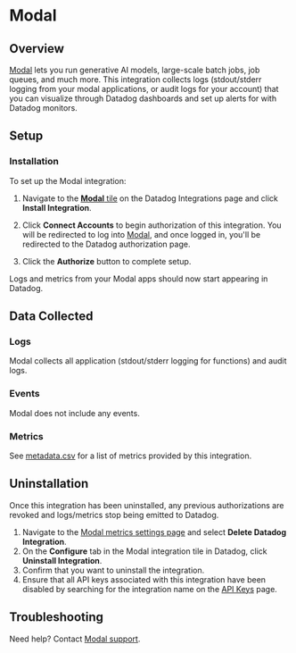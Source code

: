 # Modal

## Overview

[Modal][1] lets you run generative AI models, large-scale batch jobs, job
queues, and much more. This integration collects logs (stdout/stderr logging
from your modal applications, or audit logs for your account) that you can
visualize through Datadog dashboards and set up alerts for with Datadog
monitors.

## Setup

### Installation

To set up the Modal integration:

1. Navigate to the [**Modal** tile][2] on the Datadog Integrations page and
   click **Install Integration**.

2. Click **Connect Accounts** to begin authorization of this integration. You
   will be redirected to log into [Modal][1], and once logged in, you'll be
   redirected to the Datadog authorization page.

3. Click the **Authorize** button to complete setup.

Logs and metrics from your Modal apps should now start appearing in Datadog.

## Data Collected

### Logs

Modal collects all application (stdout/stderr logging for functions) and audit logs.

### Events

Modal does not include any events.

### Metrics

See [metadata.csv][5] for a list of metrics provided by this integration.


## Uninstallation

Once this integration has been uninstalled, any previous authorizations are
revoked and logs/metrics stop being emitted to Datadog.

1. Navigate to the [Modal metrics settings page](http://modal.com/settings/metrics)
   and select **Delete Datadog Integration**.
2. On the **Configure** tab in the Modal integration tile in Datadog,
   click **Uninstall Integration**.
3. Confirm that you want to uninstall the integration.
4. Ensure that all API keys associated with this integration have been
   disabled by searching for the integration name on the [API Keys](/organization-settings/api-keys?filter=Modal)
   page.

## Troubleshooting

Need help? Contact [Modal support][3].

[1]: https://modal.com
[2]: /integrations?integrationId=modal
[3]: mailto:support@modal.com
[4]: /organization-settings/api-keys?filter=Modal
[5]: https://github.com/DataDog/integrations-extras/blob/master/modal/metadata.csv

